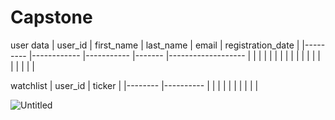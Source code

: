# Capstone


user data
| user_id 	| first_name 	| last_name 	| email 	| registration_date 	|
|---------	|------------	|-----------	|-------	|-------------------	|
|         	|            	|           	|       	|                   	|
|         	|            	|           	|       	|                   	|
|         	|            	|           	|       	|                   	|



watchlist
| user_id | ticker    |
|-------- |---------- |
|         |      	    |
|         |           |
|         |      	    |


![Untitled](https://user-images.githubusercontent.com/71224213/156057310-6217db32-3198-415a-83a7-cfc495dc3da0.png)
